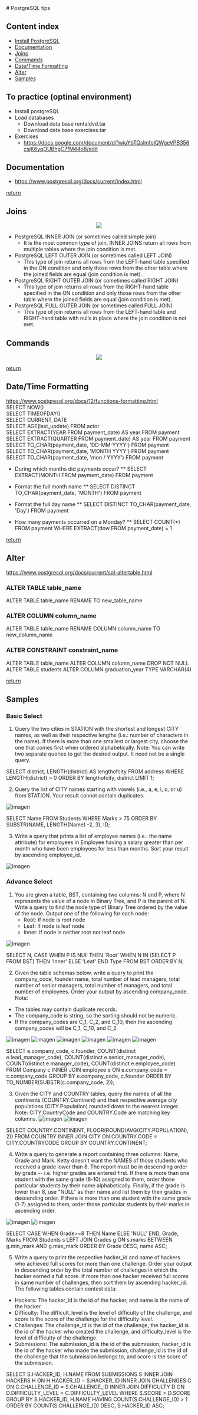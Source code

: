 <a name="top">
# PostgreSQL tips

## Content index
* [Install PostgreSQL](#toPractice)
* [Documentation](#documentation)
* [Joins](#joins)
* [Commands](#commands)
* [Date/Time Formatting](#dateTime)   
* [Alter](#alter)   
* [Samples](#samples)   


<a name="toPractice">  

## To practice (optinal environment)
* Install postgreSQL
* Load databases
	* Download data base rentaldvd.tar  
	* Download data base exercises.tar 
* Exercises
	* https://docs.google.com/document/d/1wiuYbTQslmfolQWgeVPB356csjK6yqOUBhgC7fM44o8/edit

<a name="documentation">  
  
## Documentation
* https://www.postgresql.org/docs/current/index.html  

[return](#top)

<a name="joins">  
  
## Joins
<p align="center">
  <img src="https://user-images.githubusercontent.com/59533087/211632361-3d17caa8-d1a6-4b35-af49-6656485770f8.png">
</p>

* PostgreSQL INNER JOIN (or sometimes called simple join)
  * It is the most common type of join, INNER JOINS return all rows from multiple tables where the join condition is met.
* PostgreSQL LEFT OUTER JOIN (or sometimes called LEFT JOIN)
  * This type of join returns all rows from the LEFT-hand table specified in the ON condition and only those rows from the other table where the joined           fields are equal (join condition is met).
* PostgreSQL RIGHT OUTER JOIN (or sometimes called RIGHT JOIN)
  * This type of join returns all rows from the RIGHT-hand table specified in the ON condition and only those rows from the other table where the joined         fields are equal (join condition is met).
* PostgreSQL FULL OUTER JOIN (or sometimes called FULL JOIN)
  * This type of join returns all rows from the LEFT-hand table and RIGHT-hand table with nulls in place where the join condition is not met.

<a name="commands"> 
	
## Commands
<p align="center">
  <img src="https://user-images.githubusercontent.com/59533087/221257371-db4e79f6-3cd5-4b3b-87fc-ad5077319957.png">
</p>

[return](#top)

<a name="dateTime">  
    
## Date/Time Formatting
https://www.postgresql.org/docs/12/functions-formatting.html    
SELECT NOW()  
SELECT TIMEOFDAY()  
SELECT CURRENT_DATE  
SELECT AGE(last_update) FROM actor  
SELECT EXTRACT(YEAR FROM payment_date) AS year FROM payment  
SELECT EXTRACT(QUARTER FROM payment_date) AS year FROM payment  
SELECT TO_CHAR(payment_date, 'DD-MM-YYYY') FROM payment  
SELECT TO_CHAR(payment_date, 'MONTH YYYY') FROM payment  
SELECT TO_CHAR(payment_date, 'mon / YYYY') FROM payment  

* During which months did payments occur?
** SELECT EXTRACT(MONTH FROM payment_date) FROM payment

* Format the full month name
** SELECT DISTINCT TO_CHAR(payment_date, 'MONTH') FROM payment

* Format the full day name
** SELECT DISTINCT TO_CHAR(payment_date, 'Day') FROM payment

* How many payments occurred on a Monday?
** SELECT COUNT(*) FROM payment WHERE EXTRACT(dow FROM payment_date) = 1

[return](#top)
  
<a name="alter">  
  
## Alter
https://www.postgresql.org/docs/current/sql-altertable.html
### ALTER TABLE table_name
ALTER TABLE table_name 
RENAME TO new_table_name

### ALTER COLUMN column_name
ALTER TABLE table_name 
RENAME COLUMN column_name TO new_column_name

### ALTER CONSTRAINT constraint_name
ALTER TABLE table_name ALTER COLUMN column_name DROP NOT NULL
ALTER TABLE students ALTER COLUMN graduation_year TYPE VARCHAR(4)

[return](#top)  

<a name="samples">  

## Samples

### Basic Select
1. Query the two cities in STATION with the shortest and longest CITY names, as well as their respective lengths (i.e.: number of characters in the name).
If there is more than one smallest or largest city, choose the one that comes first when ordered alphabetically.
Note: You can write two separate queries to get the desired output. It need not be a single query.  

SELECT district, LENGTH(district) AS lengthofcity FROM address WHERE LENGTH(district) > 0 ORDER BY lengthofcity, district LIMIT 1;   

2. Query the list of CITY names starting with vowels (i.e., a, e, i, o, or u) from STATION. 
Your result cannot contain duplicates.  
	
![imagen](https://user-images.githubusercontent.com/59533087/212293355-6ef46883-c869-4ff7-81fd-036a5830e6af.png)  
		
SELECT Name FROM Students WHERE Marks > 75 ORDER BY SUBSTR(NAME, LENGTH(Name) -2, 3), ID;

3. Write a query that prints a list of employee names (i.e.: the name attribute) for employees in Employee having a salary greater than per month who have been employees for less than months. Sort your result by ascending employee_id.   
	
![imagen](https://user-images.githubusercontent.com/59533087/212309773-450ed6b0-0ccd-45f6-8ac4-7bb13edf6166.png)  
	
### Advance Select

1. You are given a table, BST, containing two columns: N and P, where N represents the value of a node in Binary Tree, and P is the parent of N.
Write a query to find the node type of Binary Tree ordered by the value of the node. Output one of the following for each node:
    * Root: If node is root node
    * Leaf: If node is leaf node
    * Inner: If node is neither root nor leaf node
  
  ![imagen](https://user-images.githubusercontent.com/59533087/212312206-53af267c-c63c-4f90-8c1c-1deb90f2e098.png)

SELECT N,
CASE 
    WHEN P IS NUll THEN 'Root' 
	  WHEN N IN (SELECT P FROM BST) THEN 'Inner' 
    ELSE 'Leaf'
END Type
FROM BST 
ORDER BY N;

2. Given the table schemas below, write a query to print the company_code, founder name, total number of lead managers, total number of senior managers, total number of managers, and total number of employees. Order your output by ascending company_code.
Note:
* The tables may contain duplicate records.
* The company_code is string, so the sorting should not be numeric. 
* If the company_codes are C_1, C_2, and C_10, then the ascending company_codes will be C_1, C_10, and C_2.  
	
![imagen](https://user-images.githubusercontent.com/59533087/212322649-a8e087ab-a263-496b-995f-76872914af74.png)
![imagen](https://user-images.githubusercontent.com/59533087/212323471-7dc86c83-c222-4898-b2be-951ab3351f05.png)
![imagen](https://user-images.githubusercontent.com/59533087/212323697-8ab95702-d94e-476a-98e8-4d5bcc72478e.png)
![imagen](https://user-images.githubusercontent.com/59533087/212323717-faf4d25a-3d28-4e2c-b7d3-9ff55cd07b7c.png)
![imagen](https://user-images.githubusercontent.com/59533087/212323740-1c6fb4e0-2104-43a0-88a8-16daf7e5ed58.png)
![imagen](https://user-images.githubusercontent.com/59533087/212323755-2a964835-4175-4407-93a2-f4bf8832076e.png)  
	 
    
SELECT e.company_code, c.founder, 
COUNT(distinct e.lead_manager_code), 
COUNT(distinct e.senior_manager_code),
COUNT(distinct e.manager_code),
COUNT(distinct e.employee_code)
FROM Company c 
INNER JOIN employee e ON e.company_code = c.company_code
GROUP BY e.company_code, c.founder 
ORDER BY TO_NUMBER(SUBSTR(c.company_code, 2));    
    
3. Given the CITY and COUNTRY tables, query the names of all the continents (COUNTRY.Continent) and their respective average city populations (CITY.Population) rounded down to the nearest integer.  
Note: CITY.CountryCode and COUNTRY.Code are matching key columns.
![imagen](https://user-images.githubusercontent.com/59533087/212357523-333b0035-1bd8-4887-be17-40d69a7da9f9.png)
![imagen](https://user-images.githubusercontent.com/59533087/212357671-883a964a-38c6-4a49-beef-d05ce6f55457.png)

SELECT COUNTRY.CONTINENT, FLOOR(ROUND(AVG(CITY.POPULATION), 2))
FROM COUNTRY INNER JOIN CITY ON COUNTRY.CODE = CITY.COUNTRYCODE
GROUP BY COUNTRY.CONTINENT;

4. Write a query to generate a report containing three columns: Name, Grade and Mark. Ketty doesn't want the NAMES of those students who received a grade lower than 8. The report must be in descending order by grade -- i.e. higher grades are entered first. If there is more than one student with the same grade (8-10) assigned to them, order those particular students by their name alphabetically. Finally, if the grade is lower than 8, use "NULL" as their name and list them by their grades in descending order. If there is more than one student with the same grade (1-7) assigned to them, order those particular students by their marks in ascending order.  
	
![imagen](https://user-images.githubusercontent.com/59533087/212366293-3e245e6f-110c-42c3-ac3d-4ed9301a0022.png)
![imagen](https://user-images.githubusercontent.com/59533087/212366313-aef56aaa-4121-4c74-a763-ee3976d6a919.png)  
	
SELECT CASE WHEN Grade>=8 THEN Name ELSE 'NULL' END, Grade, Marks
FROM Students s LEFT JOIN Grades g
ON s.marks BETWEEN g.min_mark AND g.max_mark
ORDER BY Grade DESC, name ASC;  

5. Write a query to print the respective hacker_id and name of hackers who achieved full scores for more than one challenge. Order your output in descending order by the total number of challenges in which the hacker earned a full score. If more than one hacker received full scores in same number of challenges, then sort them by ascending hacker_id.  
The following tables contain contest data:
* Hackers: The hacker_id is the id of the hacker, and name is the name of the hacker. 
* Difficulty: The difficult_level is the level of difficulty of the challenge, and score is the score of the challenge for the difficulty level. 
* Challenges: The challenge_id is the id of the challenge, the hacker_id is the id of the hacker who created the challenge, and difficulty_level is the level of difficulty of the challenge. 
* Submissions: The submission_id is the id of the submission, hacker_id is the id of the hacker who made the submission, challenge_id is the id of the challenge that the submission belongs to, and score is the score of the submission.  
	
SELECT S.HACKER_ID, H.NAME FROM SUBMISSIONS S 
INNER JOIN HACKERS H ON H.HACKER_ID = S.HACKER_ID
INNER JOIN CHALLENGES C ON C.CHALLENGE_ID = S.CHALLENGE_ID
INNER JOIN DIFFICULTY D ON D.DIFFICULTY_LEVEL = C.DIFFICULTY_LEVEL
WHERE S.SCORE = D.SCORE
GROUP BY S.HACKER_ID, H.NAME
HAVING COUNT(S.CHALLENGE_ID) > 1
ORDER BY COUNT(S.CHALLENGE_ID) DESC,  S.HACKER_ID ASC;  








